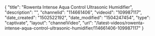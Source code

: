 {
    "title": "Rowenta Intense Aqua Control Ultrasonic Humidifier",
    "description": "",
    "channelid": "114661406",
    "videoid": "109987117",
    "date_created": "1502522192",
    "date_modified": "1504247454",
    "type": "captivate",
    "layout": "channelVideo",
    "url": "\/latest-videos\/rowenta-intense-aqua-control-ultrasonic-humidifier\/114661406-109987117"
}